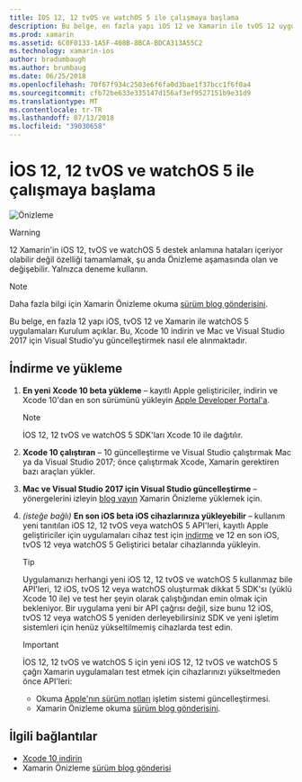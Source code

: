 ```yaml
---
title: İOS 12, 12 tvOS ve watchOS 5 ile çalışmaya başlama
description: Bu belge, en fazla yapı iOS 12 ve Xamarin ile tvOS 12 uygulamaları Kurulum açıklar. Bu, Xcode 10 indirin ve Mac ve Visual Studio 2017 için Visual Studio'yu güncelleştirmek nasıl ele alınmaktadır.
ms.prod: xamarin
ms.assetid: 6C0F0133-1A5F-408B-8BCA-BDCA313A55C2
ms.technology: xamarin-ios
author: bradumbaugh
ms.author: brumbaug
ms.date: 06/25/2018
ms.openlocfilehash: 70f67f934c2503e6f6fa0d3bae1f37bcc1f6f0a4
ms.sourcegitcommit: cfb72be633e335147d156af3ef9527151b9e31d9
ms.translationtype: MT
ms.contentlocale: tr-TR
ms.lasthandoff: 07/13/2018
ms.locfileid: "39030658"
---
```

# <a name="getting-started-with-ios-12-tvos-12-and-watchos-5"></a>İOS 12, 12 tvOS ve watchOS 5 ile çalışmaya başlama

![Önizleme](~/media/shared/preview.png)

> [!WARNING]
> 12 Xamarin'in iOS 12, tvOS ve watchOS 5 destek anlamına hataları içeriyor olabilir değil özelliği tamamlamak, şu anda Önizleme aşamasında olan ve değişebilir. Yalnızca deneme kullanın.

> [!NOTE]
> Daha fazla bilgi için Xamarin Önizleme okuma [sürüm blog gönderisini](https://releases.xamarin.com/preview-release-xcode-10-beta-3/).

Bu belge, en fazla 12 yapı iOS, tvOS 12 ve Xamarin ile watchOS 5 uygulamaları Kurulum açıklar. Bu, Xcode 10 indirin ve Mac ve Visual Studio 2017 için Visual Studio'yu güncelleştirmek nasıl ele alınmaktadır.

## <a name="download-and-install"></a>İndirme ve yükleme

1. **En yeni Xcode 10 beta yükleme** – kayıtlı Apple geliştiriciler, indirin ve Xcode 10'dan en son sürümünü yükleyin [Apple Developer Portal'a](https://developer.apple.com/download/).

   > [!NOTE]
   > İOS 12, 12 tvOS ve watchOS 5 SDK'ları Xcode 10 ile dağıtılır.

2. **Xcode 10 çalıştıran** – 10 güncelleştirme ve Visual Studio çalıştırmak Mac ya da Visual Studio 2017; önce çalıştırmak Xcode, Xamarin gerektiren bazı araçları yükler.

3. **Mac ve Visual Studio 2017 için Visual Studio güncelleştirme** – yönergelerini izleyin [blog yayın](https://releases.xamarin.com/preview-release-xcode-10-beta-3/) Xamarin Önizleme yüklemek için.

4. _(isteğe bağlı)_  **En son iOS beta iOS cihazlarınıza yükleyebilir** – kullanım yeni tanıtılan iOS 12, 12 tvOS veya watchOS 5 API'leri, kayıtlı Apple geliştiriciler için uygulamaları cihaz test için [indirme](https://developer.apple.com/download) ve 12 en son iOS, tvOS 12 veya watchOS 5 Geliştirici betalar cihazlarında yükleyin.

   > [!TIP]
   > Uygulamanızı herhangi yeni iOS 12, 12 tvOS ve watchOS 5 kullanmaz bile API'leri, 12 iOS, tvOS 12 veya watchOS oluşturmak dikkat 5 SDK'sı (yüklü Xcode 10 ile) ve test her şeyin olarak çalıştığından emin olmak için bekleniyor. Bir uygulama yeni bir API çağrısı değil, size bunu 12 iOS, tvOS 12 veya watchOS 5 yeniden derleyebilirsiniz SDK ve yeni işletim sistemleri için henüz yükseltilmemiş cihazlarda test edin.

   > [!IMPORTANT]
   > İOS 12, 12 tvOS ve watchOS 5 için yeni iOS 12, 12 tvOS ve watchOS 5 çağrı Xamarin uygulamaları test etmek için cihazlarınızı yükseltmeden önce API'leri:
   > - Okuma [Apple'nın sürüm notları](https://developer.apple.com/download/) işletim sistemi güncelleştirmesi.
   > - Xamarin Önizleme okuma [sürüm blog gönderisini](https://releases.xamarin.com/preview-release-xcode-10-beta-3/).

## <a name="related-links"></a>İlgili bağlantılar

- [Xcode 10 indirin](https://developer.apple.com/download/)
- Xamarin Önizleme [sürüm blog gönderisi](https://releases.xamarin.com/preview-release-xcode-10-beta-3/)
